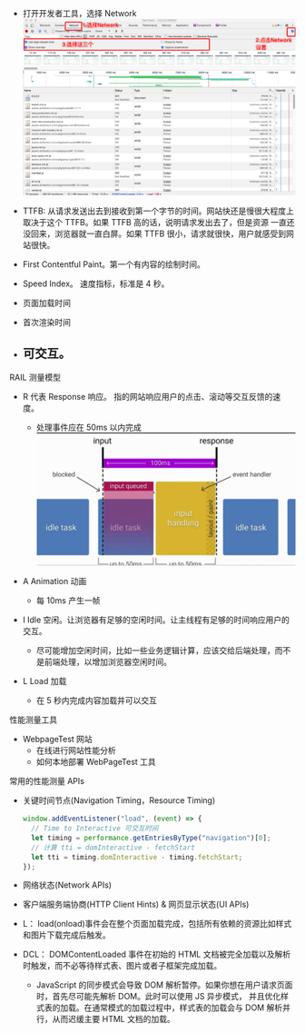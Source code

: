 - 打开开发者工具，选择 Network
  ![image](../../imgs/performance-01.png)

- TTFB: 从请求发送出去到接收到第一个字节的时间。网站快还是慢很大程度上取决于这个 TTFB。如果 TTFB 高的话，说明请求发出去了，但是资源
  一直还没回来，浏览器就一直白屏。如果 TTFB 很小，请求就很快，用户就感受到网站很快。

- First Contentful Paint。第一个有内容的绘制时间。
- Speed Index。 速度指标，标准是 4 秒。
- 页面加载时间
- 首次渲染时间
- ## 可交互。

RAIL 测量模型

- R 代表 Response 响应。 指的网站响应用户的点击、滚动等交互反馈的速度。
  - 处理事件应在 50ms 以内完成
    ![image](../../imgs/performance-02.png)
- A Animation 动画
  - 每 10ms 产生一帧
- I Idle 空闲。让浏览器有足够的空闲时间。让主线程有足够的时间响应用户的交互。

  - 尽可能增加空闲时间，比如一些业务逻辑计算，应该交给后端处理，而不是前端处理，以增加浏览器空闲时间。

- L Load 加载
  - 在 5 秒内完成内容加载并可以交互

性能测量工具

- WebpageTest 网站
  - 在线进行网站性能分析
  - 如何本地部署 WebPageTest 工具

常用的性能测量 APIs

- 关键时间节点(Navigation Timing，Resource Timing)
  ```js
  window.addEventListener("load", (event) => {
    // Time to Interactive 可交互时间
    let timing = performance.getEntriesByType("navigation")[0];
    // 计算 tti = domInteractive - fetchStart
    let tti = timing.domInteractive - timing.fetchStart;
  });
  ```
- 网络状态(Network APIs)
- 客户端服务端协商(HTTP Client Hints) & 网页显示状态(UI APIs)

- L： load(onload)事件会在整个页面加载完成，包括所有依赖的资源比如样式和图片下载完成后触发。
- DCL： DOMContentLoaded 事件在初始的 HTML 文档被完全加载以及解析时触发，而不必等待样式表、图片或者子框架完成加载。
  - JavaScript 的同步模式会导致 DOM 解析暂停。如果你想在用户请求页面时，首先尽可能先解析 DOM。此时可以使用 JS 异步模式，
    并且优化样式表的加载。在通常模式的加载过程中，样式表的加载会与 DOM 解析并行，从而迟缓主要 HTML 文档的加载。
